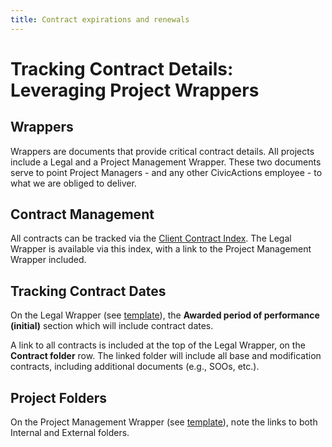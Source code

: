 ```yaml
---
title: Contract expirations and renewals
---
```


# Tracking Contract Details: Leveraging Project Wrappers

## Wrappers

Wrappers are documents that provide critical contract details. All projects include a Legal and a Project Management Wrapper. These two documents serve to point Project Managers - and any other CivicActions employee - to what we are obliged to deliver.

## Contract Management

All contracts can be tracked via the [Client Contract Index](https://docs.google.com/spreadsheets/d/1vEcmuGy2ZZEBIAWYxKvqpaUvEIj1iVzamPduMnHqQ1A/edit?pli=1#gid=1951421606). The Legal Wrapper is available via this index, with a link to the Project Management Wrapper included.

## Tracking Contract Dates

On the Legal Wrapper (see [template](https://docs.google.com/document/d/1BTkjJ2N8iPPsuxjb3cLfaqe30nfVQHSgs8cuWaFKalw/edit)), the <b>Awarded period of performance (initial)</b> section which will include contract dates.

A link to all contracts is included at the top of the Legal Wrapper, on the <b>Contract folder</b> row. The linked folder will include all base and modification contracts, including additional documents (e.g., SOOs, etc.).

## Project Folders

On the Project Management Wrapper (see [template](https://docs.google.com/document/d/1eh6L6IiBF6DbOKzIPM2pRZXhBFBb0hbVVtq-f8HlxEQ/edit#)), note the links to both Internal and External folders.
